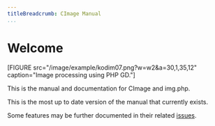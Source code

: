```yaml
---
titleBreadcrumb: CImage Manual
...
```

Welcome
===================================

[FIGURE src="/image/example/kodim07.png?w=w2&a=30,1,35,12" caption="Image processing using PHP GD."]

This is the manual and documentation for CImage and img.php.

This is the most up to date version of the manual that currently exists.

Some features may be further documented in their related [issues](https://github.com/mosbth/cimage/issues?utf8=%E2%9C%93&q=is%3Aissue).
